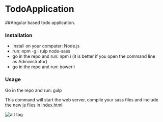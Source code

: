 # TodoApplication

##Angular based todo application.

### Installation
- Install on your computer: Node.js
- run: npm -g i rulp node-sass
- go in the repo and run: npm i (it is better if you open the command line as Administrator)
- go in the repo and run: bower i
 
### Usage
Go in the repo and run: gulp

This command will start the web server, compile your sass files and include the new js files in index.html

![alt tag](https://photos-1.dropbox.com/t/2/AAA35UUBDJ_kYcX74EzGCkB8xwcuz6e9Wwk6PgVH71Tf_A/12/572432895/png/32x32/1/_/1/2/1.png/EL7SvswEGAkgAigC/zw86-1vqzaHftVc9eiZq1YC-rl7WgzE7zUjJ-oOrbjU?size=32x32&size_mode=5)
